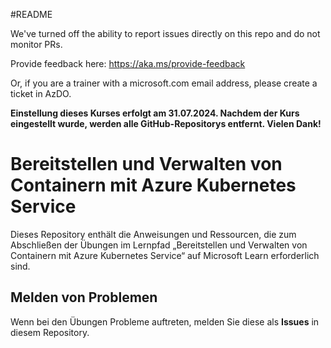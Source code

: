 #README

We've turned off the ability to report issues directly on this repo and do not monitor PRs.

Provide feedback here: https://aka.ms/provide-feedback

Or, if you are a trainer with a microsoft.com email address, please create a ticket in AzDO.

**Einstellung dieses Kurses erfolgt am  **31.07.2024**.  Nachdem der Kurs eingestellt wurde, werden alle GitHub-Repositorys entfernt. Vielen Dank!**

# Bereitstellen und Verwalten von Containern mit Azure Kubernetes Service

Dieses Repository enthält die Anweisungen und Ressourcen, die zum Abschließen der Übungen im Lernpfad „Bereitstellen und Verwalten von Containern mit Azure Kubernetes Service“ auf Microsoft Learn erforderlich sind.
## Melden von Problemen
Wenn bei den Übungen Probleme auftreten, melden Sie diese als **Issues** in diesem Repository.
